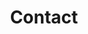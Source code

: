 ---
layout: child_layout/contact
title: Contact
permalink: /contact/
hero_image: /assets/img/content/hero/hero-1-placeholder.png
---